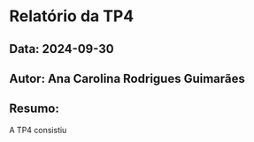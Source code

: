 # Relatório da TP4
## Data: 2024-09-30
## Autor: Ana Carolina Rodrigues Guimarães
## Resumo:
A TP4 consistiu
